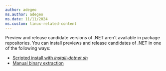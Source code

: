 ```yaml
---
author: adegeo
ms.author: adegeo
ms.date: 11/11/2024
ms.custom: linux-related-content
---
```


Preview and release candidate versions of .NET aren't available in package repositories. You can install previews and release candidates of .NET in one of the following ways:

- [Scripted install with _install-dotnet.sh_](../linux-scripted-manual.md#scripted-install)
- [Manual binary extraction](../linux-scripted-manual.md#manual-install)
